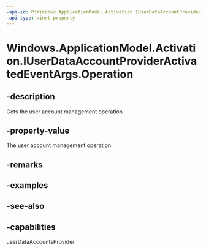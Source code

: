 ----api-id: P:Windows.ApplicationModel.Activation.IUserDataAccountProviderActivatedEventArgs.Operation
-api-type: winrt property
---<!-- Property syntaxpublic Windows.ApplicationModel.UserDataAccounts.Provider.IUserDataAccountProviderOperation Operation { get; }--># Windows.ApplicationModel.Activation.IUserDataAccountProviderActivatedEventArgs.Operation## -descriptionGets the user account management operation.## -property-valueThe user account management operation.## -remarks## -examples## -see-also## -capabilitiesuserDataAccountsProvider